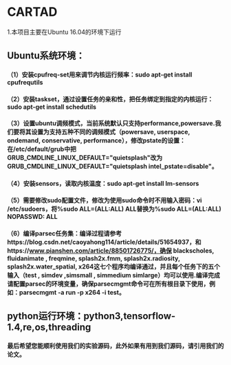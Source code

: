 # CARTAD
1.本项目主要在Ubuntu 16.04的环境下运行
## Ubuntu系统环境：
#### （1）安装cpufreq-set用来调节内核运行频率：sudo apt-get install cpufrequtils
#### （2）安装taskset，通过设置任务的亲和性，把任务绑定到指定的内核运行：sudo apt-get install schedutils
#### （3）设置ubuntu调频模式，当前系统默认只支持performance,powersave.我们要将其设置为支持五种不同的调频模式（powersave, userspace, ondemand, conservative, performance），修改pstate的设置：在/etc/default/grub中把GRUB_CMDLINE_LINUX_DEFAULT="quietsplash"改为GRUB_CMDLINE_LINUX_DEFAULT="quietsplash intel_pstate=disable"。
#### （4）安装sensors，读取内核温度：sudo apt-get install lm-sensors
#### （5）需要修改sudo配置文件，修改为使用sudo命令时不用输入密码：vi /etc/sudoers，将%sudo  ALL=(ALL:ALL)  ALL替换为%sudo   ALL=(ALL:ALL) NOPASSWD: ALL
#### （6）编译parsec任务集：编译过程请参考https://blog.csdn.net/caoyahong114/article/details/51654937，和https://www.pianshen.com/article/88501726775/，确保 blackscholes,  fluidanimate , freqmine,  splash2x.fmm,  splash2x.radiosity,  splash2x.water_spatial, x264这七个程序均编译通过，并且每个任务下的五个输入（test , simdev ,simsmall , simmedium  simlarge）均可以使用.编译完成请配置parsec的环境变量，确保parsecmgmt命令可在所有根目录下使用，例如：parsecmgmt -a run -p x264 -i test。
## python运行环境：python3,tensorflow-1.4,re,os,threading
#### 最后希望您能顺利使用我们的实验源码，此外如果有用到我们源码，请引用我们的论文。

